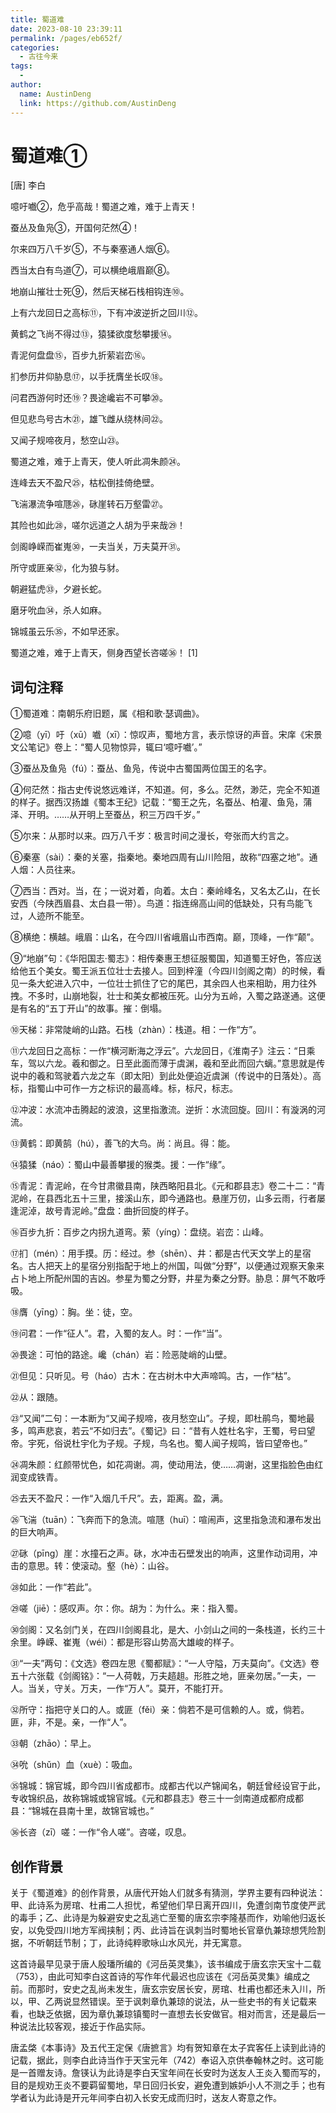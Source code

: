 ```yaml
---
title: 蜀道难
date: 2023-08-10 23:39:11
permalink: /pages/eb652f/
categories:
  - 古往今来
tags:
  - 
author: 
  name: AustinDeng
  link: https://github.com/AustinDeng
---
```

# 蜀道难①

[唐] 李白

噫吁嚱②，危乎高哉！蜀道之难，难于上青天！

蚕丛及鱼凫③，开国何茫然④！

尔来四万八千岁⑤，不与秦塞通人烟⑥。

西当太白有鸟道⑦，可以横绝峨眉巅⑧。

地崩山摧壮士死⑨，然后天梯石栈相钩连⑩。

上有六龙回日之高标⑪，下有冲波逆折之回川⑫。

黄鹤之飞尚不得过⑬，猿猱欲度愁攀援⑭。

青泥何盘盘⑮，百步九折萦岩峦⑯。

扪参历井仰胁息⑰，以手抚膺坐长叹⑱。

问君西游何时还⑲？畏途巉岩不可攀⑳。

但见悲鸟号古木㉑，雄飞雌从绕林间㉒。

又闻子规啼夜月，愁空山㉓。

蜀道之难，难于上青天，使人听此凋朱颜㉔。

连峰去天不盈尺㉕，枯松倒挂倚绝壁。

飞湍瀑流争喧豗㉖，砯崖转石万壑雷㉗。

其险也如此㉘，嗟尔远道之人胡为乎来哉㉙！

剑阁峥嵘而崔嵬㉚，一夫当关，万夫莫开㉛。

所守或匪亲㉜，化为狼与豺。

朝避猛虎㉝，夕避长蛇。

磨牙吮血㉞，杀人如麻。

锦城虽云乐㉟，不如早还家。

蜀道之难，难于上青天，侧身西望长咨嗟㊱！ [1]

## 词句注释

①蜀道难：南朝乐府旧题，属《相和歌·瑟调曲》。

②噫（yī）吁（xū）嚱（xī）：惊叹声，蜀地方言，表示惊讶的声音。宋庠《宋景文公笔记》卷上：“蜀人见物惊异，辄曰‘噫吁嚱’。”

③蚕丛及鱼凫（fú）：蚕丛、鱼凫，传说中古蜀国两位国王的名字。

④何茫然：指古史传说悠远难详，不知道。何，多么。茫然，渺茫，完全不知道的样子。据西汉扬雄《蜀本王纪》记载：“蜀王之先，名蚕丛、柏灌、鱼凫，蒲泽、开明。……从开明上至蚕丛，积三万四千岁。”

⑤尔来：从那时以来。四万八千岁：极言时间之漫长，夸张而大约言之。

⑥秦塞（sài）：秦的关塞，指秦地。秦地四周有山川险阻，故称“四塞之地”。通人烟：人员往来。

⑦西当：西对。当，在；一说对着，向着。太白：秦岭峰名，又名太乙山，在长安西（今陕西眉县、太白县一带）。鸟道：指连绵高山间的低缺处，只有鸟能飞过，人迹所不能至。

⑧横绝：横越。峨眉：山名，在今四川省峨眉山市西南。巅，顶峰，一作“颠”。

⑨“地崩”句：《华阳国志·蜀志》：相传秦惠王想征服蜀国，知道蜀王好色，答应送给他五个美女。蜀王派五位壮士去接人。回到梓潼（今四川剑阁之南）的时候，看见一条大蛇进入穴中，一位壮士抓住了它的尾巴，其余四人也来相助，用力往外拽。不多时，山崩地裂，壮士和美女都被压死。山分为五岭，入蜀之路遂通。这便是有名的“五丁开山”的故事。摧：倒塌。

⑩天梯：非常陡峭的山路。石栈（zhàn）：栈道。相：一作“方”。

⑪六龙回日之高标：一作“横河断海之浮云”。六龙回日，《淮南子》注云：“日乘车，驾以六龙。羲和御之。日至此面而薄于虞渊，羲和至此而回六螭。”意思就是传说中的羲和驾驶着六龙之车（即太阳）到此处便迫近虞渊（传说中的日落处）。高标，指蜀山中可作一方之标识的最高峰。标，标尺，标志。

⑫冲波：水流冲击腾起的波浪，这里指激流。逆折：水流回旋。回川：有漩涡的河流。

⑬黄鹤：即黄鹄（hú），善飞的大鸟。尚：尚且。得：能。

⑭猿猱（náo）：蜀山中最善攀援的猴类。援：一作“缘”。

⑮青泥：青泥岭，在今甘肃徽县南，陕西略阳县北。《元和郡县志》卷二十二：“青泥岭，在县西北五十三里，接溪山东，即今通路也。悬崖万仞，山多云雨，行者屡逢泥淖，故号青泥岭。”盘盘：曲折回旋的样子。

⑯百步九折：百步之内拐九道弯。萦（yíng）：盘绕。岩峦：山峰。

⑰扪（mén）：用手摸。历：经过。参（shēn）、井：都是古代天文学上的星宿名。古人把天上的星宿分别指配于地上的州国，叫做“分野”，以便通过观察天象来占卜地上所配州国的吉凶。参星为蜀之分野，井星为秦之分野。胁息：屏气不敢呼吸。

⑱膺（yīng）：胸。坐：徒，空。

⑲问君：一作“征人”。君，入蜀的友人。时：一作“当”。

⑳畏途：可怕的路途。巉（chán）岩：险恶陡峭的山壁。

㉑但见：只听见。号（háo）古木：在古树木中大声啼鸣。古，一作“枯”。

㉒从：跟随。

㉓“又闻”二句：一本断为“又闻子规啼，夜月愁空山”。子规，即杜鹃鸟，蜀地最多，鸣声悲哀，若云“不如归去”。《蜀记》曰：“昔有人姓杜名宇，王蜀，号曰望帝。宇死，俗说杜宇化为子规。子规，鸟名也。蜀人闻子规鸣，皆曰望帝也。”

㉔凋朱颜：红颜带忧色，如花凋谢。凋，使动用法，使……凋谢，这里指脸色由红润变成铁青。

㉕去天不盈尺：一作“入烟几千尺”。去，距离。盈，满。

㉖飞湍（tuān）：飞奔而下的急流。喧豗（huī）：喧闹声，这里指急流和瀑布发出的巨大响声。

㉗砯（pīng）崖：水撞石之声。砯，水冲击石壁发出的响声，这里作动词用，冲击的意思。转：使滚动。壑（hè）：山谷。

㉘如此：一作“若此”。

㉙嗟（jiē）：感叹声。尔：你。胡为：为什么。来：指入蜀。

㉚剑阁：又名剑门关，在四川剑阁县北，是大、小剑山之间的一条栈道，长约三十余里。峥嵘、崔嵬（wéi）：都是形容山势高大雄峻的样子。

㉛“一夫”两句：《文选》卷四左思《蜀都赋》：“一人守隘，万夫莫向”。《文选》卷五十六张载《剑阁铭》：“一人荷戟，万夫趦趄。形胜之地，匪亲勿居。”一夫，一人。当关，守关。万夫，一作“万人”。莫开，不能打开。

㉜所守：指把守关口的人。或匪（fěi）亲：倘若不是可信赖的人。或，倘若。匪，非，不是。亲，一作“人”。

㉝朝（zhāo）：早上。

㉞吮（shǔn）血（xuè）：吸血。

㉟锦城：锦官城，即今四川省成都市。成都古代以产锦闻名，朝廷曾经设官于此，专收锦织品，故称锦城或锦官城。《元和郡县志》卷三十一剑南道成都府成都县：“锦城在县南十里，故锦官城也。”

㊱长咨（zī）嗟：一作“令人嗟”。咨嗟，叹息。

## 创作背景

关于《蜀道难》的创作背景，从唐代开始人们就多有猜测，学界主要有四种说法：甲、此诗系为房琯、杜甫二人担忧，希望他们早日离开四川，免遭剑南节度使严武的毒手；乙、此诗是为躲避安史之乱逃亡至蜀的唐玄宗李隆基而作，劝喻他归返长安，以免受四川地方军阀挟制；丙、此诗旨在讽刺当时蜀地长官章仇兼琼想凭险割据，不听朝廷节制；丁，此诗纯粹歌咏山水风光，并无寓意。

这首诗最早见录于唐人殷璠所编的《河岳英灵集》，该书编成于唐玄宗天宝十二载（753），由此可知李白这首诗的写作年代最迟也应该在《河岳英灵集》编成之前。而那时，安史之乱尚未发生，唐玄宗安居长安，房琯、杜甫也都还未入川，所以，甲、乙两说显然错误。至于讽刺章仇兼琼的说法，从一些史书的有关记载来看，也缺乏依据，因为章仇兼琼镇蜀时一直想去长安做官。相对而言，还是最后一种说法比较客观，接近于作品实际。

唐孟棨《本事诗》及五代王定保《唐摭言》均有贺知章在太子宾客任上读到此诗的记载，据此，则李白此诗当作于天宝元年（742）奉诏入京供奉翰林之时。这可能是一首赠友诗。詹锳认为此诗是李白天宝年间在长安时为送友人王炎入蜀而写的，目的是规劝王炎不要羁留蜀地，早日回归长安，避免遭到嫉妒小人不测之手；也有学者认为此诗是开元年间李白初入长安无成而归时，送友人寄意之作。

